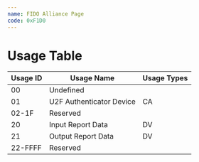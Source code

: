 ```yaml
---
name: FIDO Alliance Page
code: 0xF1D0
---
```

# Usage Table

| Usage ID | Usage Name                 | Usage Types |
|----------|----------------------------|-------------|
| 00       | Undefined                  |             |
| 01       | U2F  Authenticator  Device | CA          |
| 02-1F    | Reserved                   |             |
| 20       | Input Report Data          | DV          |
| 21       | Output Report Data         | DV          |
| 22-FFFF  | Reserved                   |             |

